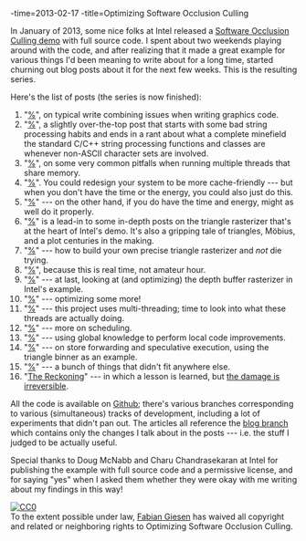 -time=2013-02-17
-title=Optimizing Software Occlusion Culling

In January of 2013, some nice folks at Intel released a [Software Occlusion
Culling demo](http://software.intel.com/en-us/vcsource/samples/software-occlusion-culling)
with full source code. I spent about two weekends playing around with the code,
and after realizing that it made a great example for various things I'd been
meaning to write about for a long time, started churning out blog posts about
it for the next few weeks. This is the resulting series.

Here's the list of posts (the series is now finished):

1. "[%](*write_combining)", on typical write combining issues when writing graphics code.
2. "[%](*string_processing_rant)", a slightly over-the-top post that starts with some bad string processing habits and ends in a rant about what a complete minefield the standard C/C++ string processing functions and classes are whenever non-ASCII character sets are involved.
3. "[%](*cores_dont_share)", on some very common pitfalls when running multiple threads that share memory.
4. "[%](*fixing_cache_lazy)". You could redesign your system to be more cache-friendly --- but when you don't have the time or the energy, you could also just do this.
5. "[%](*frustum_culling_turning_crank)" --- on the other hand, if you do have the time and energy, might as well do it properly.
6. "[%](*barycentric_conspiracy)" is a lead-in to some in-depth posts on the triangle rasterizer that's at the heart of Intel's demo. It's also a gripping tale of triangles, Möbius, and a plot centuries in the making.
7. "[%](*tri_rast_in_practice)" --- how to build your own precise triangle rasterizer and *not* die trying.
8. "[%](*optimizing_basic_rasterizer)", because this is real time, not amateur hour.
9. "[%](*depth_buffers_done_quick_1)" --- at last, looking at (and optimizing) the depth buffer rasterizer in Intel's example.
10. "[%](*depth_buffers_done_quick_2)" --- optimizing some more!
11. "[%](*care_and_feeding_worker_threads_1)" --- this project uses multi-threading; time to look into what these threads are actually doing.
12. "[%](*care_and_feeding_worker_threads_2)" --- more on scheduling.
13. "[%](*reshaping_dataflows)" --- using global knowledge to perform local code improvements.
14. "[%](*speculatively_speaking)" --- on store forwarding and speculative execution, using the triangle binner as an example.
15. "[%](*mopping_up)" --- a bunch of things that didn't fit anywhere else.
16. "[The Reckoning](*occlusion_reckoning)" --- in which a lesson is learned, but [the damage is irreversible](http://www.alessonislearned.com/).

All the code is available on [Github](https://github.com/rygorous/intel_occlusion_cull/); there's
various branches corresponding to various (simultaneous) tracks of development,
including a lot of experiments that didn't pan out. The articles all reference
the [blog branch](https://github.com/rygorous/intel_occlusion_cull/tree/blog)
which contains only the changes I talk about in the posts --- i.e. the
stuff I judged to be actually useful.

Special thanks to Doug McNabb and Charu Chandrasekaran at Intel for publishing
the example with full source code and a permissive license, and for saying
"yes" when I asked them whether they were okay with me writing about my
findings in this way!

<a rel="license" href="http://creativecommons.org/publicdomain/zero/1.0/">
<img src="http://i.creativecommons.org/p/zero/1.0/88x31.png" style="border-style:none;" alt="CC0">
</a>
<br>
To the extent possible under law,
<a rel="dct:publisher" href="http://blog.rygorous.org">
<span>Fabian Giesen</span></a>
has waived all copyright and related or neighboring rights to
<span>Optimizing Software Occlusion Culling</span>.
